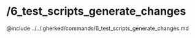 # /6_test_scripts_generate_changes

@include ../../.gherked/commands/6_test_scripts_generate_changes.md